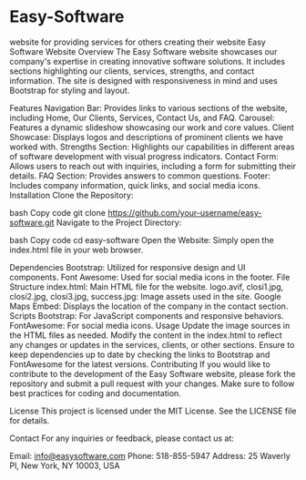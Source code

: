 # Easy-Software
website for providing services for others creating their website
Easy Software Website
Overview
The Easy Software website showcases our company's expertise in creating innovative software solutions. It includes sections highlighting our clients, services, strengths, and contact information. The site is designed with responsiveness in mind and uses Bootstrap for styling and layout.

Features
Navigation Bar: Provides links to various sections of the website, including Home, Our Clients, Services, Contact Us, and FAQ.
Carousel: Features a dynamic slideshow showcasing our work and core values.
Client Showcase: Displays logos and descriptions of prominent clients we have worked with.
Strengths Section: Highlights our capabilities in different areas of software development with visual progress indicators.
Contact Form: Allows users to reach out with inquiries, including a form for submitting their details.
FAQ Section: Provides answers to common questions.
Footer: Includes company information, quick links, and social media icons.
Installation
Clone the Repository:

bash
Copy code
git clone https://github.com/your-username/easy-software.git
Navigate to the Project Directory:

bash
Copy code
cd easy-software
Open the Website: Simply open the index.html file in your web browser.

Dependencies
Bootstrap: Utilized for responsive design and UI components.
Font Awesome: Used for social media icons in the footer.
File Structure
index.html: Main HTML file for the website.
logo.avif, closi1.jpg, closi2.jpg, closi3.jpg, success.jpg: Image assets used in the site.
Google Maps Embed: Displays the location of the company in the contact section.
Scripts
Bootstrap: For JavaScript components and responsive behaviors.
FontAwesome: For social media icons.
Usage
Update the image sources in the HTML files as needed.
Modify the content in the index.html to reflect any changes or updates in the services, clients, or other sections.
Ensure to keep dependencies up to date by checking the links to Bootstrap and FontAwesome for the latest versions.
Contributing
If you would like to contribute to the development of the Easy Software website, please fork the repository and submit a pull request with your changes. Make sure to follow best practices for coding and documentation.

License
This project is licensed under the MIT License. See the LICENSE file for details.

Contact
For any inquiries or feedback, please contact us at:

Email: info@easysoftware.com
Phone: 518-855-5947
Address: 25 Waverly Pl, New York, NY 10003, USA
